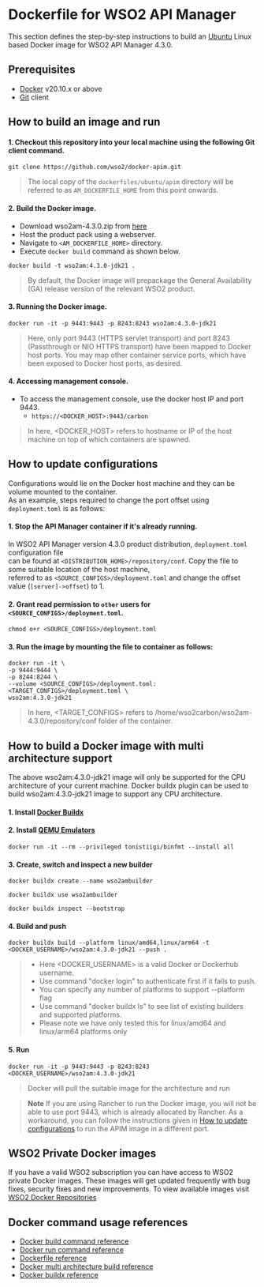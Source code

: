 # Dockerfile for WSO2 API Manager #

This section defines the step-by-step instructions to build an [Ubuntu](https://hub.docker.com/_/ubuntu/) Linux based Docker image for WSO2 API Manager 4.3.0.

## Prerequisites

* [Docker](https://www.docker.com/get-docker) v20.10.x or above
* [Git](https://git-scm.com/book/en/v2/Getting-Started-Installing-Git) client

## How to build an image and run

#### 1. Checkout this repository into your local machine using the following Git client command.

```
git clone https://github.com/wso2/docker-apim.git
```

> The local copy of the `dockerfiles/ubuntu/apim` directory will be referred to as `AM_DOCKERFILE_HOME` from this point onwards.

#### 2. Build the Docker image.

- Download wso2am-4.3.0.zip from [here](https://wso2.com/api-management/install/)
- Host the product pack using a webserver.
- Navigate to `<AM_DOCKERFILE_HOME>` directory. <br>
- Execute `docker build` command as shown below.
```
docker build -t wso2am:4.3.0-jdk21 .
```
    
> By default, the Docker image will prepackage the General Availability (GA) release version of the relevant WSO2 product.
    
#### 3. Running the Docker image.

```
docker run -it -p 9443:9443 -p 8243:8243 wso2am:4.3.0-jdk21
```

> Here, only port 9443 (HTTPS servlet transport) and port 8243 (Passthrough or NIO HTTPS transport) have been mapped to Docker host ports.
You may map other container service ports, which have been exposed to Docker host ports, as desired.

#### 4. Accessing management console.

- To access the management console, use the docker host IP and port 9443.
    + `https://<DOCKER_HOST>:9443/carbon`
    
> In here, <DOCKER_HOST> refers to hostname or IP of the host machine on top of which containers are spawned.

## How to update configurations

Configurations would lie on the Docker host machine and they can be volume mounted to the container. <br>
As an example, steps required to change the port offset using `deployment.toml` is as follows:

#### 1. Stop the API Manager container if it's already running.

In WSO2 API Manager version 4.3.0 product distribution, `deployment.toml` configuration file <br>
can be found at `<DISTRIBUTION_HOME>/repository/conf`. Copy the file to some suitable location of the host machine, <br>
referred to as `<SOURCE_CONFIGS>/deployment.toml` and change the offset value (`[server]->offset`) to 1.

#### 2. Grant read permission to `other` users for `<SOURCE_CONFIGS>/deployment.toml`.

```
chmod o+r <SOURCE_CONFIGS>/deployment.toml
```

#### 3. Run the image by mounting the file to container as follows:

```
docker run -it \
-p 9444:9444 \
-p 8244:8244 \
--volume <SOURCE_CONFIGS>/deployment.toml:<TARGET_CONFIGS>/deployment.toml \
wso2am:4.3.0-jdk21
```

> In here, <TARGET_CONFIGS> refers to /home/wso2carbon/wso2am-4.3.0/repository/conf folder of the container.

## How to build a Docker image with multi architecture support

The above wso2am:4.3.0-jdk21 image will only be supported for the CPU architecture of your current machine. Docker buildx plugin can be used to build wso2am:4.3.0-jdk21 image to support any CPU architecture.

#### 1. Install [Docker Buildx](https://docs.docker.com/buildx/working-with-buildx/)

#### 2. Install [QEMU Emulators](https://github.com/tonistiigi/binfmt)
```
docker run -it --rm --privileged tonistiigi/binfmt --install all
```

#### 3. Create, switch and inspect a new builder
```
docker buildx create --name wso2ambuilder
```
```
docker buildx use wso2ambuilder
```
```
docker buildx inspect --bootstrap
```
#### 4. Build and push 

```
docker buildx build --platform linux/amd64,linux/arm64 -t <DOCKER_USERNAME>/wso2am:4.3.0-jdk21 --push .
```

> - Here <DOCKER_USERNAME> is a valid Docker or Dockerhub username.
> - Use command "docker login" to authenticate first if it fails to push.
> - You can specify any number of platforms to support --platform flag
> - Use command "docker buildx ls" to see list of existing builders and supported platforms.
> - Please note we have only tested this for linux/amd64 and linux/arm64 platforms only

#### 5. Run
```
docker run -it -p 9443:9443 -p 8243:8243 <DOCKER_USERNAME>/wso2am:4.3.0-jdk21
```
> Docker will pull the suitable image for the architecture and run

> **Note**
> If you are using Rancher to run the Docker image, you will not be able to use port 9443, which is already allocated by Rancher. As a workaround, you can follow the instructions given in [How to update configurations](#how-to-update-configurations) to run the APIM image in a different port.

## WSO2 Private Docker images

If you have a valid WSO2 subscription you can have access to WSO2 private Docker images. These images will get updated frequently with bug fixes, security fixes and new improvements. To view available images visit [WSO2 Docker Repositories](https://docker.wso2.com/)

## Docker command usage references

* [Docker build command reference](https://docs.docker.com/engine/reference/commandline/build/)
* [Docker run command reference](https://docs.docker.com/engine/reference/run/)
* [Dockerfile reference](https://docs.docker.com/engine/reference/builder/)
* [Docker multi architecture build reference](https://docs.docker.com/desktop/multi-arch/)
* [Docker buildx reference](https://docs.docker.com/buildx/working-with-buildx/)
